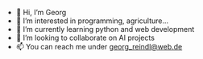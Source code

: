 - 👋 Hi, I’m Georg
- 👀 I’m interested in programming, agriculture...
- 🌱 I’m currently learning python and web development
- 💞️ I’m looking to collaborate on AI projects
- 📫 You can reach me under georg_reindl@web.de
<!---
Georg1607/Georg1607 is a ✨ special ✨ repository because its `README.md` (this file) appears on your GitHub profile.
You can click the Preview link to take a look at your changes.
--->
